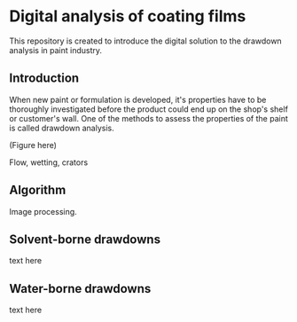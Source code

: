 # Digital analysis of coating films 
This repository is created to introduce the digital solution to the drawdown analysis in paint industry.

## Introduction

When new paint or formulation is developed, it's properties have to be thoroughly investigated before the product could end up on the shop's shelf or customer's wall. One of the methods to assess the properties of the paint is called drawdown analysis. 

(Figure here) 

Flow, wetting, crators 

## Algorithm

Image processing.

## Solvent-borne drawdowns
text here

## Water-borne drawdowns

text here
